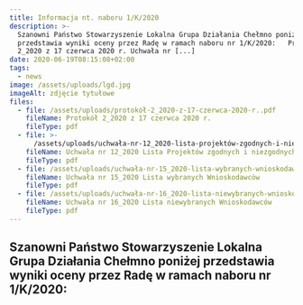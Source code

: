 ```yaml
---
title: Informacja nt. naboru 1/K/2020
description: >-
  Szanowni Państwo Stowarzyszenie Lokalna Grupa Działania Chełmno poniżej
  przedstawia wyniki oceny przez Radę w ramach naboru nr 1/K/2020:   Protokół
  2_2020 z 17 czerwca 2020 r. Uchwała nr [...]
date: 2020-06-19T08:15:08+02:00
tags:
  - news
image: /assets/uploads/lgd.jpg
imageAlt: zdjęcie tytułowe
files:
  - file: /assets/uploads/protokół-2_2020-z-17-czerwca-2020-r..pdf
    fileName: Protokół 2_2020 z 17 czerwca 2020 r.
    fileType: pdf
  - file: >-
      /assets/uploads/uchwała-nr-12_2020-lista-projektów-zgodnych-i-niezgodnych-z-lsr.pdf
    fileName: Uchwała nr 12_2020 Lista Projektów zgodnych i niezgodnych z LSR
    fileType: pdf
  - file: /assets/uploads/uchwała-nr-15_2020-lista-wybranych-wnioskodawców.pdf
    fileName: Uchwała nr 15_2020 Lista wybranych Wnioskodawców
    fileType: pdf
  - file: /assets/uploads/uchwała-nr-16_2020-lista-niewybranych-wnioskodawców.pdf
    fileName: Uchwała nr 16_2020 Lista niewybranych Wnioskodawców
    fileType: pdf
---
```

## Szanowni Państwo Stowarzyszenie Lokalna Grupa Działania Chełmno poniżej przedstawia wyniki oceny przez Radę w ramach naboru nr 1/K/2020:

<br>
